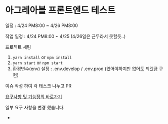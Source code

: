 # 아그레아블 프론트엔드 테스트

일정 : 4/24 PM8:00 ~ 4/26 PM8:00

작업 일정 : 4/24 PM8:00 ~ 4/25 (4/26일은 근무라서 못할듯..)

프로젝트 세팅 

1. `yarn install` or `npm install` 
2. `yarn start` or `npm start`
3. 환경변수(env) 설정 : .env.develop / .env.prod (있어야하지만 없어도 되겠금 구현)


이슈 작성 하여 각 테스크 나누고 PR 

[요구사항 및 기능정의 바로가기](https://github.com/baekCode/wingeat/issues/1)

일부 요구 사항을 변경 했습니다.

-  


